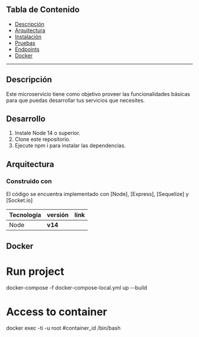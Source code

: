 ## Tabla de Contenido

- [Descripción](#descripción)
- [Arquitectura](#Arquitectura)
- [Instalación](#instalación)
- [Pruebas](#pruebas)
- [Endpoints](#endpoints)
- [Docker](#docker)
---
## Descripción

Este microservicio tiene como objetivo proveer las funcionalidades básicas para que puedas desarrollar tus servicios que necesites.

## Desarrollo

1. Instale Node 14 o superior.
2. Clone este repositorio.
3. Ejecute npm i para instalar las dependencias.

## Arquitectura

### Construido con

El código se encuentra implementado con [Node], [Express], [Sequelize] y [Socket.io]

| Tecnología     | versión    | link                                                          |
|----------------|------------|---------------------------------------------------------------|
| Node | **v14** |  |

## Docker

# Run project

docker-compose -f docker-compose-local.yml up --build

# Access to container

docker exec -ti -u root #container_id /bin/bash